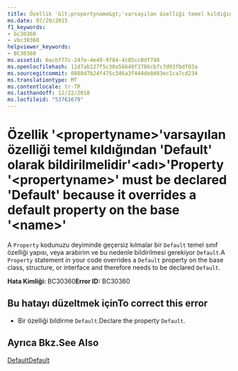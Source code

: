 ```yaml
---
title: Özellik '&lt;propertyname&gt;'varsayılan özelliği temel kıldığından 'Default' olarak bildirilmelidir'&lt;adı&gt;'
ms.date: 07/20/2015
f1_keywords:
- bc30360
- vbc30360
helpviewer_keywords:
- BC30360
ms.assetid: 6acbf77c-247e-4e49-9784-4c05cc0df748
ms.openlocfilehash: 11d7ab127f5c30a56640f3786cb7c7d93fbdf03a
ms.sourcegitcommit: 0888d7b24f475c346a3f444de8d83ec1ca7cd234
ms.translationtype: MT
ms.contentlocale: tr-TR
ms.lasthandoff: 12/22/2018
ms.locfileid: "53761679"
---
```

# <a name="property-ltpropertynamegt-must-be-declared-default-because-it-overrides-a-default-property-on-the-base-ltnamegt"></a><span data-ttu-id="aca67-102">Özellik '&lt;propertyname&gt;'varsayılan özelliği temel kıldığından 'Default' olarak bildirilmelidir'&lt;adı&gt;'</span><span class="sxs-lookup"><span data-stu-id="aca67-102">Property '&lt;propertyname&gt;' must be declared 'Default' because it overrides a default property on the base '&lt;name&gt;'</span></span>
<span data-ttu-id="aca67-103">A `Property` kodunuzu deyiminde geçersiz kılmalar bir `Default` temel sınıf özelliği yapısı, veya arabirim ve bu nedenle bildirilmesi gerekiyor `Default`.</span><span class="sxs-lookup"><span data-stu-id="aca67-103">A `Property` statement in your code overrides a `Default` property on the base class, structure, or interface and therefore needs to be declared `Default`.</span></span>  
  
 <span data-ttu-id="aca67-104">**Hata Kimliği:** BC30360</span><span class="sxs-lookup"><span data-stu-id="aca67-104">**Error ID:** BC30360</span></span>  
  
## <a name="to-correct-this-error"></a><span data-ttu-id="aca67-105">Bu hatayı düzeltmek için</span><span class="sxs-lookup"><span data-stu-id="aca67-105">To correct this error</span></span>  
  
-   <span data-ttu-id="aca67-106">Bir özelliği bildirme `Default`.</span><span class="sxs-lookup"><span data-stu-id="aca67-106">Declare the property `Default`.</span></span>  
  
## <a name="see-also"></a><span data-ttu-id="aca67-107">Ayrıca Bkz.</span><span class="sxs-lookup"><span data-stu-id="aca67-107">See Also</span></span>  
 [<span data-ttu-id="aca67-108">Default</span><span class="sxs-lookup"><span data-stu-id="aca67-108">Default</span></span>](../../visual-basic/language-reference/modifiers/default.md)
